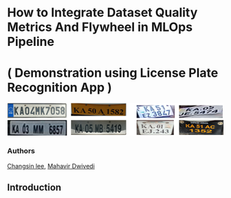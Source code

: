 
# How to Integrate Dataset Quality Metrics And Flywheel in MLOps Pipeline 

# ( Demonstration using License Plate Recognition App )
![Viewer](static/P21.png)
### Authors

[Changsin lee](https://www.linkedin.com/), [Mahavir Dwivedi](https://www.linkedin.com/in/mahavir-dwivedi/)

## Introduction
